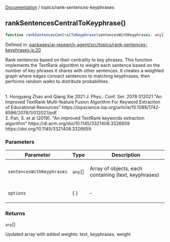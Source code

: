 [Documentation](../modules.md) / topics/rank-sentences-keyphrases

## rankSentencesCentralToKeyphrase()

```ts
function rankSentencesCentralToKeyphrase(sentencesWithKeyphrases: any[], options: object): any[];
```

Defined in: [packages/ai-research-agent/src/topics/rank-sentences-keyphrases.js:20](https://github.com/vtempest/ai-research-agent/tree/master/packages/ai-research-agent/src/topics/rank-sentences-keyphrases.js#L20)

Rank sentences based on their centrality to key phrases.
This function implements the TextRank algorithm to weight each sentence
based on the number of key phrases it shares with other sentences.
It creates a weighted graph where edges connect sentences to matching
keyphrases, then performs random walks to distribute probabilities.

<br /> 
1. Hongyang Zhao and Qiang Xie 2021 J. Phys.: Conf. Ser. 2078 012021
   "An Improved TextRank Multi-feature Fusion Algorithm For
   Keyword Extraction of Educational Resources"
   https://iopscience.iop.org/article/10.1088/1742-6596/2078/1/012021/pdf
<br />
2. Pan, S. et al (2019). "An improved TextRank keywords extraction algorithm"
   https://dl.acm.org/doi/10.1145/3321408.3326659
   https://doi.org/10.1145/3321408.3326659

### Parameters

<table>
<thead>
<tr>
<th>Parameter</th>
<th>Type</th>
<th>Description</th>
</tr>
</thead>
<tbody>
<tr>
<td>

`sentencesWithKeyphrases`

</td>
<td>

`any`[]

</td>
<td>

Array of objects, each containing (text, keyphrases)

</td>
</tr>
<tr>
<td>

`options`

</td>
<td>

\{ \}

</td>
<td>

&hyphen;

</td>
</tr>
</tbody>
</table>

### Returns

`any`[]

Updated array with added weights: text, keyphrases, weight

